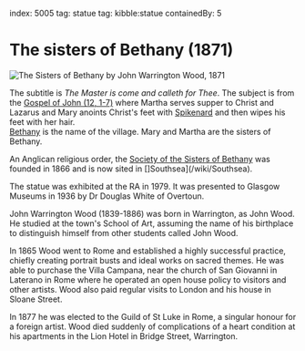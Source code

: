 index: 5005
tag: statue 
tag: kibble:statue
containedBy: 5

# The sisters of Bethany (1871)

![The Sisters of Bethany by John Warrington Wood, 1871](image:sisters-of-bethany.jpg)

The subtitle is _The Master is come and calleth for Thee_.  The
subject is from the [Gospel of John (12, 1-7)](http://m.kingjamesbibleonline.org/John-Chapter-12/) 
where Martha serves
supper to Christ and Lazarus and Mary anoints Christ's feet with
[Spikenard](/wiki/Spikenard) and then wipes his feet with her hair.  
[Bethany](/wiki/Bethany_&#40;biblical_village&#41;) is the
name of the village. Mary and Martha are the sisters of Bethany.

An Anglican religious order, the 
[Society of the Sisters of Bethany](/wiki/Society_of_the_Sisters_of_Bethany)
was founded in 1866 and is now sited in []Southsea](/wiki/Southsea).

The statue was exhibited at the RA in 1979.  It was presented to
Glasgow Museums in 1936 by Dr Douglas White of Overtoun.

John Warrington Wood (1839-1886) was born in Warrington, as John
Wood. He studied at the town's School of Art, assuming the name of his
birthplace to distinguish himself from other students called John
Wood.

In 1865 Wood went to Rome and established a highly successful
practice, chiefly creating portrait busts and ideal works on sacred
themes. He was able to purchase the Villa Campana, near the church of
San Giovanni in Laterano in Rome where he operated an open house
policy to visitors and other artists. Wood also paid regular visits to
London and his house in Sloane Street.

In 1877 he was elected to the Guild of St Luke in Rome, a singular
honour for a foreign artist. Wood died suddenly of complications of a
heart condition at his apartments in the Lion Hotel in Bridge Street,
Warrington. 
